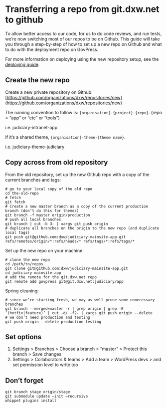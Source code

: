 # Transferring a repo from git.dxw.net to github

To allow better access to our code, for us to do code reviews, and run tests, we’re now switching most of our repos to be on Github. This guide will take you through a step-by-step of how to set up a new repo on Github and what to do with the deployment repo on GovPress.

For more information on deploying using the new repository setup, see the [deploying guide](https://github.com/dxw/playbook/blob/master/guides/deploying.md).

## Create the new repo

Create a new private repository on Github: [https://github.com/organizations/dxw/repositories/new](https://github.com/organizations/dxw/repositories/new)

The naming convention to follow is: `{organisation}-{project}-{repo}`. (repo = “app” or “etc” or “tools”)

i.e. judiciary-intranet-app

If it’s a shared theme, `{organisation}-theme-{theme name}`.

i.e. judiciary-theme-judiciary

## Copy across from old repository

From the old repository, set up the new Github repo with a copy of the current branches and tags:

    # go to your local copy of the old repo
    cd the-old-repo
    # fetch
    git fetch
    # Create a new master branch as a copy of the current production branch (don’t do this for themes)
    git branch -f master origin/production
    # push all local branches
    git branch | cut -b 3- | xargs git push origin 
    # duplicate all branches on the origin to the new repo (and duplicate local tags)
    git push git@github.com:dxw/judiciary-mainsite-app.git refs/remotes/origin/*:refs/heads/* refs/tags/*:refs/tags/*

Set up the new repo on your machine:

    # clone the new repo
    cd /path/to/repos
    git clone git@github.com:dxw/judiciary-mainsite-app.git
    cd judiciary-mainsite-app
    # add the remote for the git.dxw.net repo
    git remote add govpress git@git.dxw.net:judiciary/app

Spring cleaning:

    # since we’re starting fresh, we may as well prune some unnecessary branches
    git branch --merged=master -r | grep origin | grep -E ‘(hotfix|feature)’ | cut -d/ -f2- | xargs git push origin --delete
    # we don’t need production and testing
    git push origin --delete production testing

## Set options

1. Settings > Branches > Choose a branch > “master” > Protect this branch > Save changes
2. Settings > Collaborators & teams > Add a team > WordPress devs > and set permission level to write too

## Don’t forget

    git branch stage origin/stage
    git submodule update —init —recursive
    whippet plugins install